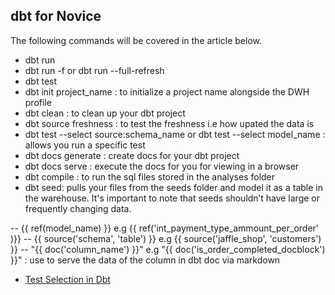 ## dbt for Novice

The following commands will be covered in the article below.

- dbt run
- dbt run -f or dbt run --full-refresh
- dbt test
- dbt init project_name : to initialize a project name alongside the DWH profile
- dbt clean : to clean up your dbt project
- dbt source freshness : to test the freshness i.e how upated the data is
- dbt test --select source:schema_name or dbt test --select model_name : allows you run a specific test 
- dbt docs generate : create docs for your dbt project
- dbt docs serve : execute the docs for you for viewing in a browser
- dbt compile : to run the sql files stored in the analyses folder
- dbt seed: pulls your files from the seeds folder and model it as a table in the warehouse. It's important to note that seeds shouldn’t have large or frequently changing data.

-- {{ ref(model_name) }} e.g {{ ref('int_payment_type_ammount_per_order' )}}
-- {{ source('schema', 'table') }} e.g {{ source('jaffle_shop', 'customers') }}
-- "{{ doc('column_name') }}" e.g "{{ doc('is_order_completed_docblock') }}" : use to serve the data of the column in dbt doc via markdown

-  [Test Selection in Dbt](https://docs.getdbt.com/reference/node-selection/test-selection-examples)